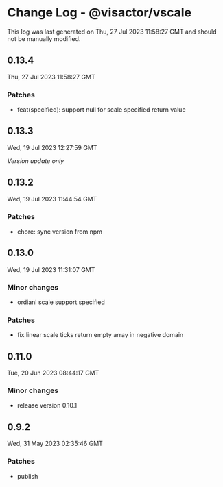 # Change Log - @visactor/vscale

This log was last generated on Thu, 27 Jul 2023 11:58:27 GMT and should not be manually modified.

## 0.13.4
Thu, 27 Jul 2023 11:58:27 GMT

### Patches

- feat(specified): support null for scale specified return value

## 0.13.3
Wed, 19 Jul 2023 12:27:59 GMT

_Version update only_

## 0.13.2
Wed, 19 Jul 2023 11:44:54 GMT

### Patches

- chore: sync version from npm

## 0.13.0
Wed, 19 Jul 2023 11:31:07 GMT

### Minor changes

- ordianl scale support specified

### Patches

- fix linear scale ticks return empty array in negative domain

## 0.11.0
Tue, 20 Jun 2023 08:44:17 GMT

### Minor changes

- release version 0.10.1

## 0.9.2
Wed, 31 May 2023 02:35:46 GMT

### Patches

- publish

